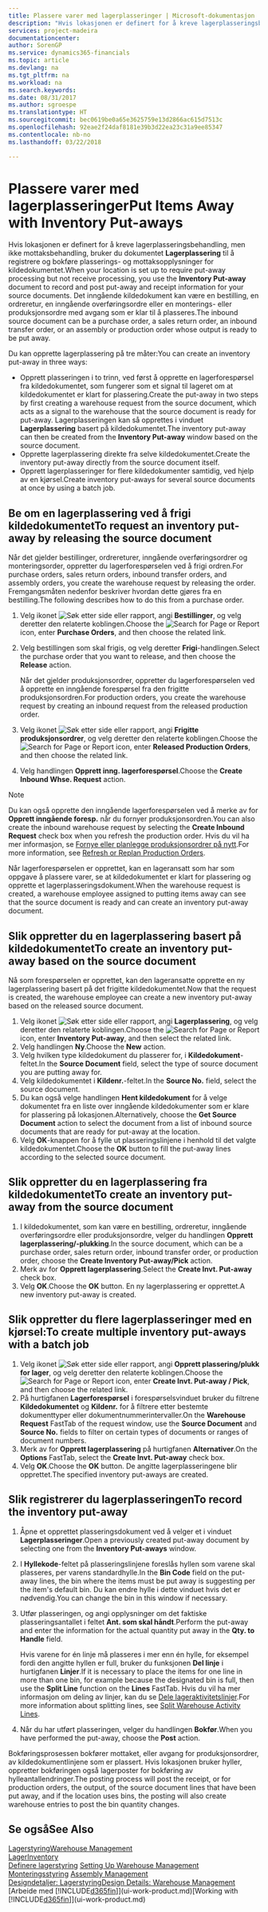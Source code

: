 ```yaml
---
title: Plassere varer med lagerplasseringer | Microsoft-dokumentasjon
description: "Hvis lokasjonen er definert for å kreve lagerplasseringsbehandling, men ikke mottaksbehandling, bruker du dokumentet **Lagerplassering** til å registrere og bokføre plasserings- og mottaksopplysninger for kildedokumentet. Det inngående kildedokument kan være en bestilling, en ordreretur, en inngående overføringsordre eller en produksjonsordre med avgang som er klar til plassering."
services: project-madeira
documentationcenter: 
author: SorenGP
ms.service: dynamics365-financials
ms.topic: article
ms.devlang: na
ms.tgt_pltfrm: na
ms.workload: na
ms.search.keywords: 
ms.date: 08/31/2017
ms.author: sgroespe
ms.translationtype: HT
ms.sourcegitcommit: bec0619be0a65e3625759e13d2866ac615d7513c
ms.openlocfilehash: 92eae2f24daf8181e39b3d22ea23c31a9ee85347
ms.contentlocale: nb-no
ms.lasthandoff: 03/22/2018

---
```

# <a name="put-items-away-with-inventory-put-aways"></a><span data-ttu-id="02dfd-104">Plassere varer med lagerplasseringer</span><span class="sxs-lookup"><span data-stu-id="02dfd-104">Put Items Away with Inventory Put-aways</span></span>
<span data-ttu-id="02dfd-105">Hvis lokasjonen er definert for å kreve lagerplasseringsbehandling, men ikke mottaksbehandling, bruker du dokumentet **Lagerplassering** til å registrere og bokføre plasserings- og mottaksopplysninger for kildedokumentet.</span><span class="sxs-lookup"><span data-stu-id="02dfd-105">When your location is set up to require put-away processing but not receive processing, you use the **Inventory Put-away** document to record and post put-away and receipt information for your source documents.</span></span> <span data-ttu-id="02dfd-106">Det inngående kildedokument kan være en bestilling, en ordreretur, en inngående overføringsordre eller en monterings- eller produksjonsordre med avgang som er klar til å plasseres.</span><span class="sxs-lookup"><span data-stu-id="02dfd-106">The inbound source document can be a purchase order, a sales return order, an inbound transfer order, or an assembly or production order whose output is ready to be put away.</span></span>  

<span data-ttu-id="02dfd-107">Du kan opprette lagerplassering på tre måter:</span><span class="sxs-lookup"><span data-stu-id="02dfd-107">You can create an inventory put-away in three ways:</span></span>  

- <span data-ttu-id="02dfd-108">Opprett plasseringen i to trinn, ved først å opprette en lagerforespørsel fra kildedokumentet, som fungerer som et signal til lageret om at kildedokumentet er klart for plassering.</span><span class="sxs-lookup"><span data-stu-id="02dfd-108">Create the put-away in two steps by first creating a warehouse request from the source document, which acts as a signal to the warehouse that the source document is ready for put-away.</span></span> <span data-ttu-id="02dfd-109">Lagerplasseringen kan så opprettes i vinduet **Lagerplassering** basert på kildedokumentet.</span><span class="sxs-lookup"><span data-stu-id="02dfd-109">The inventory put-away can then be created from the **Inventory Put-away** window based on the source document.</span></span>  
- <span data-ttu-id="02dfd-110">Opprette lagerplassering direkte fra selve kildedokumentet.</span><span class="sxs-lookup"><span data-stu-id="02dfd-110">Create the inventory put-away directly from the source document itself.</span></span>  
- <span data-ttu-id="02dfd-111">Opprett lagerplasseringer for flere kildedokumenter samtidig, ved hjelp av en kjørsel.</span><span class="sxs-lookup"><span data-stu-id="02dfd-111">Create inventory put-aways for several source documents at once by using a batch job.</span></span>  

## <a name="to-request-an-inventory-put-away-by-releasing-the-source-document"></a><span data-ttu-id="02dfd-112">Be om en lagerplassering ved å frigi kildedokumentet</span><span class="sxs-lookup"><span data-stu-id="02dfd-112">To request an inventory put-away by releasing the source document</span></span>
<span data-ttu-id="02dfd-113">Når det gjelder bestillinger, ordrereturer, inngående overføringsordrer og monteringsorder, oppretter du lagerforespørselen ved å frigi ordren.</span><span class="sxs-lookup"><span data-stu-id="02dfd-113">For purchase orders, sales return orders, inbound transfer orders, and assembly orders, you create the warehouse request by releasing the order.</span></span> <span data-ttu-id="02dfd-114">Fremgangsmåten nedenfor beskriver hvordan dette gjøres fra en bestilling.</span><span class="sxs-lookup"><span data-stu-id="02dfd-114">The following describes how to do this from a purchase order.</span></span>  

1.  <span data-ttu-id="02dfd-115">Velg ikonet ![Søk etter side eller rapport](media/ui-search/search_small.png "Søk etter side eller rapport"), angi **Bestillinger**, og velg deretter den relaterte koblingen.</span><span class="sxs-lookup"><span data-stu-id="02dfd-115">Choose the ![Search for Page or Report](media/ui-search/search_small.png "Search for Page or Report icon") icon, enter **Purchase Orders**, and then choose the related link.</span></span>
2. <span data-ttu-id="02dfd-116">Velg bestillingen som skal frigis, og velg deretter **Frigi**-handlingen.</span><span class="sxs-lookup"><span data-stu-id="02dfd-116">Select the purchase order that you want to release, and then choose the **Release** action.</span></span>  

    <span data-ttu-id="02dfd-117">Når det gjelder produksjonsordrer, oppretter du lagerforespørselen ved å opprette en inngående forespørsel fra den frigitte produksjonsordren.</span><span class="sxs-lookup"><span data-stu-id="02dfd-117">For production orders, you create the warehouse request by creating an inbound request from the released production order.</span></span>  
3.  <span data-ttu-id="02dfd-118">Velg ikonet ![Søk etter side eller rapport](media/ui-search/search_small.png "Søk etter side eller rapport"), angi **Frigitte produksjonsordrer**, og velg deretter den relaterte koblingen.</span><span class="sxs-lookup"><span data-stu-id="02dfd-118">Choose the ![Search for Page or Report](media/ui-search/search_small.png "Search for Page or Report icon") icon, enter **Released Production Orders**, and then choose the related link.</span></span>  
4. <span data-ttu-id="02dfd-119">Velg handlingen **Opprett inng. lagerforespørsel**.</span><span class="sxs-lookup"><span data-stu-id="02dfd-119">Choose the **Create Inbound Whse. Request** action.</span></span>  

> [!NOTE]  
>  <span data-ttu-id="02dfd-120">Du kan også opprette den inngående lagerforespørselen ved å merke av for **Opprett inngående foresp.** når du fornyer produksjonsordren.</span><span class="sxs-lookup"><span data-stu-id="02dfd-120">You can also create the inbound warehouse request by selecting the **Create Inbound Request** check box when you refresh the production order.</span></span> <span data-ttu-id="02dfd-121">Hvis du vil ha mer informasjon, se [Fornye eller planlegge produksjonsordrer på nytt](production-how-to-replan-refresh-production-orders.md).</span><span class="sxs-lookup"><span data-stu-id="02dfd-121">For more information, see [Refresh or Replan Production Orders](production-how-to-replan-refresh-production-orders.md).</span></span>  

<span data-ttu-id="02dfd-122">Når lagerforespørselen er opprettet, kan en lageransatt som har som oppgave å plassere varer, se at kildedokumentet er klart for plassering og opprette et lagerplasseringsdokument.</span><span class="sxs-lookup"><span data-stu-id="02dfd-122">When the warehouse request is created, a warehouse employee assigned to putting items away can see that the source document is ready and can create an inventory put-away document.</span></span>  

## <a name="to-create-an-inventory-put-away-based-on-the-source-document"></a><span data-ttu-id="02dfd-123">Slik oppretter du en lagerplassering basert på kildedokumentet</span><span class="sxs-lookup"><span data-stu-id="02dfd-123">To create an inventory put-away based on the source document</span></span>
<span data-ttu-id="02dfd-124">Nå som forespørselen er opprettet, kan den lageransatte opprette en ny lagerplassering basert på det frigitte kildedokumentet.</span><span class="sxs-lookup"><span data-stu-id="02dfd-124">Now that the request is created, the warehouse employee can create a new inventory put-away based on the released source document.</span></span>   
1.  <span data-ttu-id="02dfd-125">Velg ikonet ![Søk etter side eller rapport](media/ui-search/search_small.png "Ikonet Søk etter side eller rapport"), angi **Lagerplassering**, og velg deretter den relaterte koblingen.</span><span class="sxs-lookup"><span data-stu-id="02dfd-125">Choose the ![Search for Page or Report](media/ui-search/search_small.png "Search for Page or Report icon") icon, enter **Inventory Put-away**, and then select the related link.</span></span>  
2. <span data-ttu-id="02dfd-126">Velg handlingen **Ny**.</span><span class="sxs-lookup"><span data-stu-id="02dfd-126">Choose the **New** action.</span></span>  
3. <span data-ttu-id="02dfd-127">Velg hvilken type kildedokument du plasserer for, i **Kildedokument**-feltet.</span><span class="sxs-lookup"><span data-stu-id="02dfd-127">In the **Source Document** field, select the type of source document you are putting away for.</span></span>  
4. <span data-ttu-id="02dfd-128">Velg kildedokumentet i **Kildenr.**-feltet.</span><span class="sxs-lookup"><span data-stu-id="02dfd-128">In the **Source No.** field, select the source document.</span></span>  
5. <span data-ttu-id="02dfd-129">Du kan også velge handlingen **Hent kildedokument** for å velge dokumentet fra en liste over inngående kildedokumenter som er klare for plassering på lokasjonen.</span><span class="sxs-lookup"><span data-stu-id="02dfd-129">Alternatively, choose the **Get Source Document** action to select the document from a list of inbound source documents that are ready for put-away at the location.</span></span>  
6. <span data-ttu-id="02dfd-130">Velg **OK**-knappen for å fylle ut plasseringslinjene i henhold til det valgte kildedokumentet.</span><span class="sxs-lookup"><span data-stu-id="02dfd-130">Choose the **OK** button to fill the put-away lines according to the selected source document.</span></span>  

## <a name="to-create-an-inventory-put-away-from-the-source-document"></a><span data-ttu-id="02dfd-131">Slik oppretter du en lagerplassering fra kildedokumentet</span><span class="sxs-lookup"><span data-stu-id="02dfd-131">To create an inventory put-away from the source document</span></span>  
1.  <span data-ttu-id="02dfd-132">I kildedokumentet, som kan være en bestilling, ordreretur, inngående overføringsordre eller produksjonsordre, velger du handlingen **Opprett lagerplassering/-plukking**.</span><span class="sxs-lookup"><span data-stu-id="02dfd-132">In the source document, which can be a purchase order, sales return order, inbound transfer order, or production order, choose the **Create Inventory Put-away/Pick** action.</span></span>  
2. <span data-ttu-id="02dfd-133">Merk av for **Opprett lagerplassering**.</span><span class="sxs-lookup"><span data-stu-id="02dfd-133">Select the **Create Invt. Put-away** check box.</span></span>
3. <span data-ttu-id="02dfd-134">Velg **OK**.</span><span class="sxs-lookup"><span data-stu-id="02dfd-134">Choose the **OK** button.</span></span> <span data-ttu-id="02dfd-135">En ny lagerplassering er opprettet.</span><span class="sxs-lookup"><span data-stu-id="02dfd-135">A new inventory put-away is created.</span></span>

## <a name="to-create-multiple-inventory-put-aways-with-a-batch-job"></a><span data-ttu-id="02dfd-136">Slik oppretter du flere lagerplasseringer med en kjørsel:</span><span class="sxs-lookup"><span data-stu-id="02dfd-136">To create multiple inventory put-aways with a batch job</span></span>  
1.  <span data-ttu-id="02dfd-137">Velg ikonet ![Søk etter side eller rapport](media/ui-search/search_small.png "Søk etter side eller rapport"), angi **Opprett plassering/plukk for lager**, og velg deretter den relaterte koblingen.</span><span class="sxs-lookup"><span data-stu-id="02dfd-137">Choose the ![Search for Page or Report](media/ui-search/search_small.png "Search for Page or Report icon") icon, enter **Create Invt. Put-away / Pick**, and then choose the related link.</span></span>  
2.  <span data-ttu-id="02dfd-138">På hurtigfanen **Lagerforespørsel** i forespørselsvinduet bruker du filtrene **Kildedokumentet** og **Kildenr.** for å filtrere etter bestemte dokumenttyper eller dokumentnummerintervaller.</span><span class="sxs-lookup"><span data-stu-id="02dfd-138">On the **Warehouse Request** FastTab of the request window, use the **Source Document** and **Source No.** fields to filter on certain types of documents or ranges of document numbers.</span></span>  
3.  <span data-ttu-id="02dfd-139">Merk av for **Opprett lagerplassering** på hurtigfanen **Alternativer**.</span><span class="sxs-lookup"><span data-stu-id="02dfd-139">On the **Options** FastTab, select the **Create Invt. Put-away** check box.</span></span>
4.  <span data-ttu-id="02dfd-140">Velg **OK**.</span><span class="sxs-lookup"><span data-stu-id="02dfd-140">Choose the **OK** button.</span></span> <span data-ttu-id="02dfd-141">De angitte lagerplasseringene blir opprettet.</span><span class="sxs-lookup"><span data-stu-id="02dfd-141">The specified inventory put-aways are created.</span></span>

## <a name="to-record-the-inventory-put-away"></a><span data-ttu-id="02dfd-142">Slik registrerer du lagerplasseringen</span><span class="sxs-lookup"><span data-stu-id="02dfd-142">To record the inventory put-away</span></span>  
1. <span data-ttu-id="02dfd-143">Åpne et opprettet plasseringsdokument ved å velger et i vinduet **Lagerplasseringer**.</span><span class="sxs-lookup"><span data-stu-id="02dfd-143">Open a previously created put-away document by selecting one from the **Inventory Put-aways** window.</span></span>  
2. <span data-ttu-id="02dfd-144">I **Hyllekode**-feltet på plasseringslinjene foreslås hyllen som varene skal plasseres, per varens standardhylle.</span><span class="sxs-lookup"><span data-stu-id="02dfd-144">In the **Bin Code** field on the put-away lines, the bin where the items must be put away is suggesting per the item's default bin.</span></span> <span data-ttu-id="02dfd-145">Du kan endre hylle i dette vinduet hvis det er nødvendig.</span><span class="sxs-lookup"><span data-stu-id="02dfd-145">You can change the bin in this window if necessary.</span></span>  
3. <span data-ttu-id="02dfd-146">Utfør plasseringen, og angi opplysninger om det faktiske plasseringsantallet i feltet **Ant. som skal håndt**.</span><span class="sxs-lookup"><span data-stu-id="02dfd-146">Perform the put-away and enter the information for the actual quantity put away in the **Qty. to Handle** field.</span></span>

    <span data-ttu-id="02dfd-147">Hvis varene for én linje må plasseres i mer enn én hylle, for eksempel fordi den angitte hyllen er full, bruker du funksjonen **Del linje** i hurtigfanen **Linjer**.</span><span class="sxs-lookup"><span data-stu-id="02dfd-147">If it is necessary to place the items for one line in more than one bin, for example because the designated bin is full, then use the **Split Line** function on the **Lines** FastTab.</span></span> <span data-ttu-id="02dfd-148">Hvis du vil ha mer informasjon om deling av linjer, kan du se [Dele lageraktivitetslinjer](warehouse-how-to-split-warehouse-activity-lines.md).</span><span class="sxs-lookup"><span data-stu-id="02dfd-148">For more information about splitting lines, see [Split Warehouse Activity Lines](warehouse-how-to-split-warehouse-activity-lines.md).</span></span>  
4. <span data-ttu-id="02dfd-149">Når du har utført plasseringen, velger du handlingen **Bokfør**.</span><span class="sxs-lookup"><span data-stu-id="02dfd-149">When you have performed the put-away, choose the **Post** action.</span></span>  

<span data-ttu-id="02dfd-150">Bokføringsprosessen bokfører mottaket, eller avgang for produksjonsordrer, av kildedokumentlinjene som er plassert. Hvis lokasjonen bruker hyller, oppretter bokføringen også lagerposter for bokføring av hylleantallendringer.</span><span class="sxs-lookup"><span data-stu-id="02dfd-150">The posting process will post the receipt, or for production orders, the output, of the source document lines that have been put away, and if the location uses bins, the posting will also create warehouse entries to post the bin quantity changes.</span></span>

## <a name="see-also"></a><span data-ttu-id="02dfd-151">Se også</span><span class="sxs-lookup"><span data-stu-id="02dfd-151">See Also</span></span>  
[<span data-ttu-id="02dfd-152">Lagerstyring</span><span class="sxs-lookup"><span data-stu-id="02dfd-152">Warehouse Management</span></span>](warehouse-manage-warehouse.md)  
[<span data-ttu-id="02dfd-153">Lager</span><span class="sxs-lookup"><span data-stu-id="02dfd-153">Inventory</span></span>](inventory-manage-inventory.md)  
<span data-ttu-id="02dfd-154">[Definere lagerstyring](warehouse-setup-warehouse.md)   </span><span class="sxs-lookup"><span data-stu-id="02dfd-154">[Setting Up Warehouse Management](warehouse-setup-warehouse.md)   </span></span>  
<span data-ttu-id="02dfd-155">[Monteringsstyring](assembly-assemble-items.md)  </span><span class="sxs-lookup"><span data-stu-id="02dfd-155">[Assembly Management](assembly-assemble-items.md)  </span></span>  
[<span data-ttu-id="02dfd-156">Designdetaljer: Lagerstyring</span><span class="sxs-lookup"><span data-stu-id="02dfd-156">Design Details: Warehouse Management</span></span>](design-details-warehouse-management.md)  
<span data-ttu-id="02dfd-157">[Arbeide med [!INCLUDE[d365fin](includes/d365fin_md.md)]](ui-work-product.md)</span><span class="sxs-lookup"><span data-stu-id="02dfd-157">[Working with [!INCLUDE[d365fin](includes/d365fin_md.md)]](ui-work-product.md)</span></span>  


